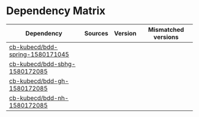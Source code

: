 # Dependency Matrix

Dependency | Sources | Version | Mismatched versions
---------- | ------- | ------- | -------------------
[cb-kubecd/bdd-spring-1580171045](https://github.com/cb-kubecd/bdd-spring-1580171045.git) |  | []() | 
[cb-kubecd/bdd-sbhg-1580172085](https://github.com/cb-kubecd/bdd-sbhg-1580172085.git) |  | []() | 
[cb-kubecd/bdd-gh-1580172085](https://github.com/cb-kubecd/bdd-gh-1580172085.git) |  | []() | 
[cb-kubecd/bdd-nh-1580172085](https://github.com/cb-kubecd/bdd-nh-1580172085.git) |  | []() | 
